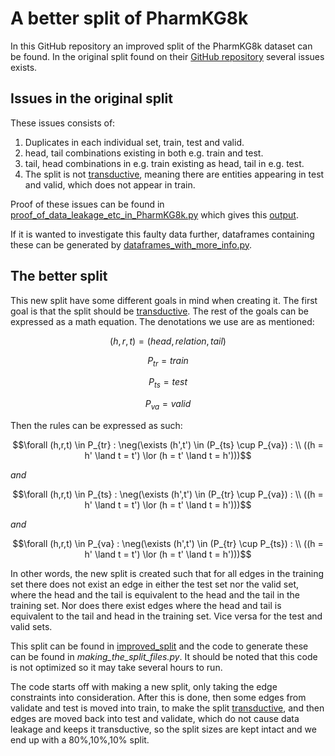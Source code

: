 
# A better split of PharmKG8k

In this GitHub repository an improved split of the PharmKG8k dataset can be found. In the original split found on their [GitHub repository](https://github.com/biomed-AI/PharmKG) several issues exists.

## Issues in the original split

These issues consists of:
1. Duplicates in each individual set, train, test and valid.
2. head, tail combinations existing in both e.g. train and test.
3. tail, head combinations in e.g. train existing as head, tail in e.g. test.
4. The split is not [transductive](https://github.com/pykeen/ilpc2022), meaning there are entities appearing in test and valid, which does not appear in train.

Proof of these issues can be found in [proof_of_data_leakage_etc_in_PharmKG8k.py](https://github.com/skingi20/improvement_of_PharmKG8k_split/blob/main/proof_of_data_leakage_etc_in_PharmKG8k.py) which gives this [output](https://github.com/skingi20/improvement_of_PharmKG8k_split/blob/main/output_proof_of_data_leakage_etc.txt).

If it is wanted to investigate this faulty data further, dataframes containing these can be generated by [dataframes_with_more_info.py](https://github.com/skingi20/improvement_of_PharmKG8k_split/blob/main/dataframes_with_more_info.py).

## The better split
This new split have some different goals in mind when creating it. The first goal is that the split should be [transductive](https://github.com/pykeen/ilpc2022).
The rest of the goals can be expressed as a math equation. The denotations we use are as mentioned:

$$(h,r,t) = (head,relation,tail)$$

$$P_{tr} = train$$

$$P_{ts} = test$$

$$P_{va} = valid$$

Then the rules can be expressed as such:

$$\forall (h,r,t) \in P_{tr} : \neg(\exists (h',t') \in (P_{ts} \cup P_{va}) : \\
((h = h' \land t = t') \lor (h = t' \land t = h')))$$

*and*

$$\forall (h,r,t) \in P_{ts} : \neg(\exists (h',t') \in (P_{tr} \cup P_{va}) : \\
((h = h' \land t = t') \lor (h = t' \land t = h')))$$

*and*

$$\forall (h,r,t) \in P_{va} : \neg(\exists (h',t') \in (P_{tr} \cup P_{ts}) : \\
((h = h' \land t = t') \lor (h = t' \land t = h')))$$

In other words, the new split is created such that for all edges in the training set there does not exist an edge in either the test set nor the valid set, where the head and the tail is equivalent to the head and the tail in the training set. Nor does there exist edges where the head and tail is equivalent to the tail and head in the training set.
Vice versa for the test and valid sets.

This split can be found in [improved_split](https://github.com/skingi20/improvement_of_PharmKG8k_split/tree/main/improved_split) and the code to generate these can be found in *making_the_split_files.py*. It should be noted that this code is not optimized so it may take several hours to run.

The code starts off with making a new split, only taking the edge constraints into consideration. After this is done, then some edges from validate and test is moved into train, to make the split [transductive](https://github.com/pykeen/ilpc2022), and then edges are moved back into test and validate, which do not cause data leakage and keeps it transductive, so the split sizes are kept intact and we end up with a 80%,10%,10% split.
